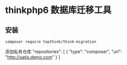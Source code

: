 # thinkphp6 数据库迁移工具

## 安装
~~~
composer require topthink/think-migration
~~~


添加私有仓库
"repositories": [
    {
        "type": "composer",
        "url": "http://satis.demo.com"
    }
]

